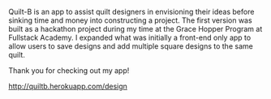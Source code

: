 Quilt-B is an app to assist quilt designers in envisioning their ideas before
sinking time and money into constructing a project. The first version was built
as a hackathon project during my time at the Grace Hopper Program at Fullstack
Academy. I expanded what was initially a front-end only app to allow users to save
designs and add multiple square designs to the same quilt.

Thank you for checking out my app!

http://quiltb.herokuapp.com/design
